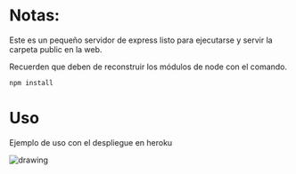 # Notas:

Este es un pequeño servidor de express listo para ejecutarse y servir la carpeta public en la web.

Recuerden que deben de reconstruir los módulos de node con el comando.

```
npm install
```


# Uso

Ejemplo de uso con el despliegue en heroku


 ![drawing](img/socket.png)